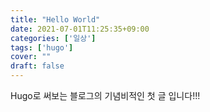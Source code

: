 ```yaml
---
title: "Hello World"
date: 2021-07-01T11:25:35+09:00
categories: ['일상']
tags: ['hugo']
cover: ""
draft: false
---
```

Hugo로 써보는 블로그의 기념비적인 첫 글 입니다!!!
